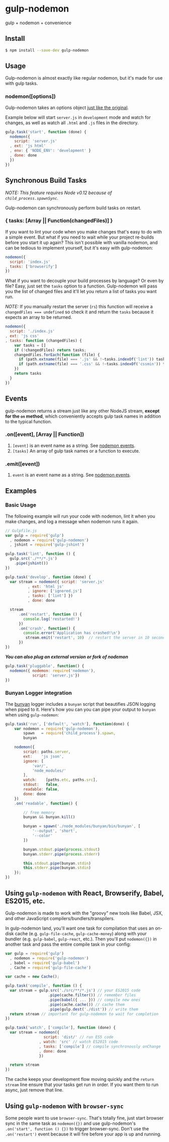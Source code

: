 gulp-nodemon
===========

gulp + nodemon + convenience

## Install

```bash
$ npm install --save-dev gulp-nodemon
```

## Usage

Gulp-nodemon is almost exactly like regular nodemon, but it's made for use with gulp tasks.

### **nodemon([options])**

Gulp-nodemon takes an options object [just like the original](https://github.com/remy/nodemon#config-files).

Example below will start `server.js` in `development` mode and watch for changes, as well as watch all `.html` and `.js` files in the directory.
```js
gulp.task('start', function (done) {
  nodemon({
    script: 'server.js'
  , ext: 'js html'
  , env: { 'NODE_ENV': 'development' }
  , done: done
  })
})
```

## Synchronous Build Tasks

*NOTE: This feature requires Node v0.12 because of `child_process.spawnSync`.*

Gulp-nodemon can synchronously perform build tasks on restart.

### **{ tasks: [Array || Function(changedFiles)] }**

If you want to lint your code when you make changes that's easy to do with a simple event. But what if you need to wait while your project re-builds before you start it up again? This isn't possible with vanilla nodemon, and can be tedious to implement yourself, but it's easy with gulp-nodemon:
```js
nodemon({
  script: 'index.js'
, tasks: ['browserify']
})
```

What if you want to decouple your build processes by language? Or even by file? Easy, just set the `tasks` option to a function. Gulp-nodemon will pass you the list of changed files and it'll let you return a list of tasks you want run.

*NOTE:* If you manually restart the server (`rs`) this function will receive a `changedFiles === undefined` so check it and return the `tasks` because it expects an array to be returned.

```js
nodemon({
  script: './index.js'
, ext: 'js css'
, tasks: function (changedFiles) {
    var tasks = []
    if (!changedFiles) return tasks;
    changedFiles.forEach(function (file) {
      if (path.extname(file) === '.js' && !~tasks.indexOf('lint')) tasks.push('lint')
      if (path.extname(file) === '.css' && !~tasks.indexOf('cssmin')) tasks.push('cssmin')
    })
    return tasks
  }
})
```

## Events

gulp-nodemon returns a stream just like any other NodeJS stream, **except for the `on` method**, which conveniently accepts gulp task names in addition to the typical function.

### **.on([event], [Array || Function])**

1. `[event]` is an event name as a string. See [nodemon events](https://github.com/remy/nodemon/blob/master/doc/events.md).
2. `[tasks]` An array of gulp task names or a function to execute.

### **.emit([event])**
1. `event`   is an event name as a string. See [nodemon events](https://github.com/remy/nodemon/blob/master/doc/events.md#using-nodemon-events).

## Examples

### Basic Usage

The following example will run your code with nodemon, lint it when you make changes, and log a message when nodemon runs it again.

```js
// Gulpfile.js
var gulp = require('gulp')
  , nodemon = require('gulp-nodemon')
  , jshint = require('gulp-jshint')

gulp.task('lint', function () {
  gulp.src('./**/*.js')
    .pipe(jshint())
})

gulp.task('develop', function (done) {
  var stream = nodemon({ script: 'server.js'
          , ext: 'html js'
          , ignore: ['ignored.js']
          , tasks: ['lint'] })
          , done: done

  stream
      .on('restart', function () {
        console.log('restarted!')
      })
      .on('crash', function() {
        console.error('Application has crashed!\n')
         stream.emit('restart', 10)  // restart the server in 10 seconds
      })
})
```

_**You can also plug an external version or fork of nodemon**_
```js
gulp.task('pluggable', function() {
  nodemon({ nodemon: require('nodemon'),
            script: 'server.js'})
})
```

### Bunyan Logger integration

The [bunyan](https://github.com/trentm/node-bunyan/) logger includes a `bunyan` script that beautifies JSON logging when piped to it. Here's how you can you can pipe your output to `bunyan` when using `gulp-nodemon`:

```js
gulp.task('run', ['default', 'watch'], function(done) {
    var nodemon = require('gulp-nodemon'),
        spawn   = require('child_process').spawn,
        bunyan

    nodemon({
        script: paths.server,
        ext:    'js json',
        ignore: [
            'var/',
            'node_modules/'
        ],
        watch:    [paths.etc, paths.src],
        stdout:   false,
        readable: false,
        done: done
    })
    .on('readable', function() {

        // free memory
        bunyan && bunyan.kill()

        bunyan = spawn('./node_modules/bunyan/bin/bunyan', [
            '--output', 'short',
            '--color'
        ])

        bunyan.stdout.pipe(process.stdout)
        bunyan.stderr.pipe(process.stderr)

        this.stdout.pipe(bunyan.stdin)
        this.stderr.pipe(bunyan.stdin)
    });
})
```

## Using `gulp-nodemon` with React, Browserify, Babel, ES2015, etc.

Gulp-nodemon is made to work with the "groovy" new tools like Babel, JSX, and other JavaScript compilers/bundlers/transpilers.

In gulp-nodemon land, you'll want one task for compilation that uses an on-disk cache (e.g. `gulp-file-cache`, `gulp-cache-money`) along with your bundler (e.g. `gulp-babel`, `gulp-react`, etc.). Then you'll put `nodemon({})` in another task and pass the entire compile task in your config:

```js
var gulp = require('gulp')
  , nodemon = require('gulp-nodemon')
  , babel = require('gulp-babel')
  , Cache = require('gulp-file-cache')

var cache = new Cache();

gulp.task('compile', function () {
  var stream = gulp.src('./src/**/*.js') // your ES2015 code
                   .pipe(cache.filter()) // remember files
                   .pipe(babel({ ... })) // compile new ones
                   .pipe(cache.cache()) // cache them
                   .pipe(gulp.dest('./dist')) // write them
  return stream // important for gulp-nodemon to wait for completion
})

gulp.task('watch', ['compile'], function (done) {
  var stream = nodemon({
                 script: 'dist/' // run ES5 code
               , watch: 'src' // watch ES2015 code
               , tasks: ['compile'] // compile synchronously onChange
               , done: done
               })

  return stream
})
```

The cache keeps your development flow moving quickly and the `return stream` line ensure that your tasks get run in order. If you want them to run async, just remove that line.

## Using `gulp-nodemon` with `browser-sync`

Some people want to use `browser-sync`. That's totally fine, just start browser sync in the same task as `nodemon({})` and use gulp-nodemon's `.on('start', function () {})` to trigger browser-sync. Don't use the `.on('restart')` event because it will fire before your app is up and running.
